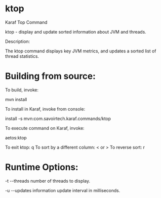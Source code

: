 ktop
====

Karaf Top Command

 ktop - display and update sorted information about JVM and threads.

Description:

 The ktop command displays key JVM metrics, and updates a sorted list
 of thread statistics. 

Building from source:
===

To build, invoke:
 
 mvn install


To install in Karaf, invoke from console:

 install -s mvn:com.savoirtech.karaf.commands/ktop


To execute command on Karaf, invoke:

 aetos:ktop


To exit ktop: q
To sort by a different column: < or >
To reverse sort: r


Runtime Options:
===

 -t  --threads   number of threads to display. 
 
 -u  --updates   information update interval in milliseconds.
